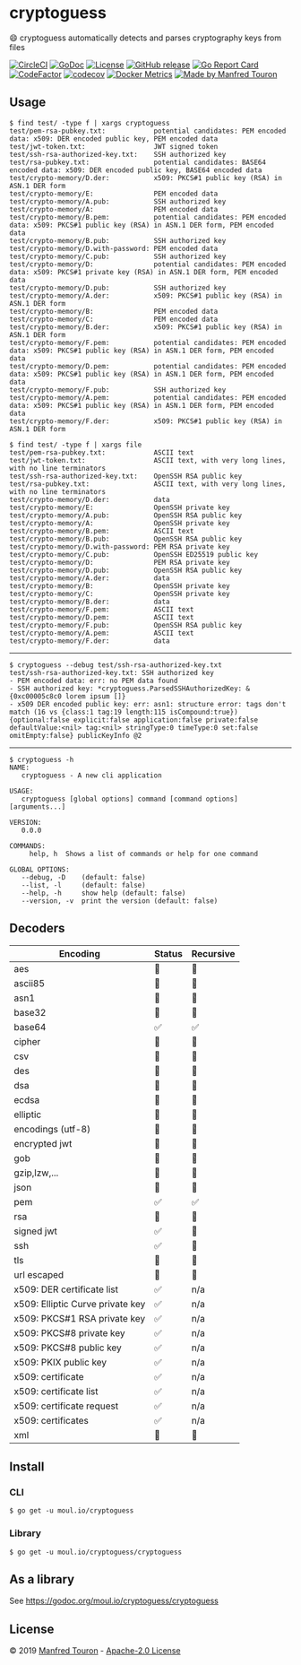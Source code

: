 # cryptoguess

:smile: cryptoguess automatically detects and parses cryptography keys from files

[![CircleCI](https://circleci.com/gh/moul/cryptoguess.svg?style=shield)](https://circleci.com/gh/moul/cryptoguess)
[![GoDoc](https://godoc.org/moul.io/cryptoguess?status.svg)](https://godoc.org/moul.io/cryptoguess)
[![License](https://img.shields.io/github/license/moul/cryptoguess.svg)](https://github.com/moul/cryptoguess/blob/master/LICENSE)
[![GitHub release](https://img.shields.io/github/release/moul/cryptoguess.svg)](https://github.com/moul/cryptoguess/releases)
[![Go Report Card](https://goreportcard.com/badge/moul.io/cryptoguess)](https://goreportcard.com/report/moul.io/cryptoguess)
[![CodeFactor](https://www.codefactor.io/repository/github/moul/cryptoguess/badge)](https://www.codefactor.io/repository/github/moul/cryptoguess)
[![codecov](https://codecov.io/gh/moul/cryptoguess/branch/master/graph/badge.svg)](https://codecov.io/gh/moul/cryptoguess)
[![Docker Metrics](https://images.microbadger.com/badges/image/moul/cryptoguess.svg)](https://microbadger.com/images/moul/cryptoguess)
[![Made by Manfred Touron](https://img.shields.io/badge/made%20by-Manfred%20Touron-blue.svg?style=flat)](https://manfred.life/)


## Usage

```console
$ find test/ -type f | xargs cryptoguess
test/pem-rsa-pubkey.txt:            potential candidates: PEM encoded data: x509: DER encoded public key, PEM encoded data
test/jwt-token.txt:                 JWT signed token
test/ssh-rsa-authorized-key.txt:    SSH authorized key
test/rsa-pubkey.txt:                potential candidates: BASE64 encoded data: x509: DER encoded public key, BASE64 encoded data
test/crypto-memory/D.der:           x509: PKCS#1 public key (RSA) in ASN.1 DER form
test/crypto-memory/E:               PEM encoded data
test/crypto-memory/A.pub:           SSH authorized key
test/crypto-memory/A:               PEM encoded data
test/crypto-memory/B.pem:           potential candidates: PEM encoded data: x509: PKCS#1 public key (RSA) in ASN.1 DER form, PEM encoded data
test/crypto-memory/B.pub:           SSH authorized key
test/crypto-memory/D.with-password: PEM encoded data
test/crypto-memory/C.pub:           SSH authorized key
test/crypto-memory/D:               potential candidates: PEM encoded data: x509: PKCS#1 private key (RSA) in ASN.1 DER form, PEM encoded data
test/crypto-memory/D.pub:           SSH authorized key
test/crypto-memory/A.der:           x509: PKCS#1 public key (RSA) in ASN.1 DER form
test/crypto-memory/B:               PEM encoded data
test/crypto-memory/C:               PEM encoded data
test/crypto-memory/B.der:           x509: PKCS#1 public key (RSA) in ASN.1 DER form
test/crypto-memory/F.pem:           potential candidates: PEM encoded data: x509: PKCS#1 public key (RSA) in ASN.1 DER form, PEM encoded data
test/crypto-memory/D.pem:           potential candidates: PEM encoded data: x509: PKCS#1 public key (RSA) in ASN.1 DER form, PEM encoded data
test/crypto-memory/F.pub:           SSH authorized key
test/crypto-memory/A.pem:           potential candidates: PEM encoded data: x509: PKCS#1 public key (RSA) in ASN.1 DER form, PEM encoded data
test/crypto-memory/F.der:           x509: PKCS#1 public key (RSA) in ASN.1 DER form
```

```console
$ find test/ -type f | xargs file
test/pem-rsa-pubkey.txt:            ASCII text
test/jwt-token.txt:                 ASCII text, with very long lines, with no line terminators
test/ssh-rsa-authorized-key.txt:    OpenSSH RSA public key
test/rsa-pubkey.txt:                ASCII text, with very long lines, with no line terminators
test/crypto-memory/D.der:           data
test/crypto-memory/E:               OpenSSH private key
test/crypto-memory/A.pub:           OpenSSH RSA public key
test/crypto-memory/A:               OpenSSH private key
test/crypto-memory/B.pem:           ASCII text
test/crypto-memory/B.pub:           OpenSSH RSA public key
test/crypto-memory/D.with-password: PEM RSA private key
test/crypto-memory/C.pub:           OpenSSH ED25519 public key
test/crypto-memory/D:               PEM RSA private key
test/crypto-memory/D.pub:           OpenSSH RSA public key
test/crypto-memory/A.der:           data
test/crypto-memory/B:               OpenSSH private key
test/crypto-memory/C:               OpenSSH private key
test/crypto-memory/B.der:           data
test/crypto-memory/F.pem:           ASCII text
test/crypto-memory/D.pem:           ASCII text
test/crypto-memory/F.pub:           OpenSSH RSA public key
test/crypto-memory/A.pem:           ASCII text
test/crypto-memory/F.der:           data
```

---

```console
$ cryptoguess --debug test/ssh-rsa-authorized-key.txt
test/ssh-rsa-authorized-key.txt: SSH authorized key
- PEM encoded data: err: no PEM data found
- SSH authorized key: *cryptoguess.ParsedSSHAuthorizedKey: &{0xc00005c8c0 lorem ipsum []}
- x509 DER encoded public key: err: asn1: structure error: tags don't match (16 vs {class:1 tag:19 length:115 isCompound:true}) {optional:false explicit:false application:false private:false defaultValue:<nil> tag:<nil> stringType:0 timeType:0 set:false omitEmpty:false} publicKeyInfo @2
```

---

```console
$ cryptoguess -h
NAME:
   cryptoguess - A new cli application

USAGE:
   cryptoguess [global options] command [command options] [arguments...]

VERSION:
   0.0.0

COMMANDS:
     help, h  Shows a list of commands or help for one command

GLOBAL OPTIONS:
   --debug, -D    (default: false)
   --list, -l     (default: false)
   --help, -h     show help (default: false)
   --version, -v  print the version (default: false)
```

## Decoders

| Encoding                         | Status             | Recursive          |
|----------------------------------|--------------------|--------------------|
| aes                              | :red_circle:       | :red_circle:       |
| ascii85                          | :red_circle:       | :red_circle:       |
| asn1                             | :red_circle:       | :red_circle:       |
| base32                           | :red_circle:       | :red_circle:       |
| base64                           | :white_check_mark: | :white_check_mark: |
| cipher                           | :red_circle:       | :red_circle:       |
| csv                              | :red_circle:       | :red_circle:       |
| des                              | :red_circle:       | :red_circle:       |
| dsa                              | :red_circle:       | :red_circle:       |
| ecdsa                            | :red_circle:       | :red_circle:       |
| elliptic                         | :red_circle:       | :red_circle:       |
| encodings (utf-8)                | :red_circle:       | :red_circle:       |
| encrypted jwt                    | :red_circle:       | :red_circle:       |
| gob                              | :red_circle:       | :red_circle:       |
| gzip,lzw,...                     | :red_circle:       | :red_circle:       |
| json                             | :red_circle:       | :red_circle:       |
| pem                              | :white_check_mark: | :white_check_mark: |
| rsa                              | :red_circle:       | :red_circle:       |
| signed jwt                       | :white_check_mark: | :red_circle:       |
| ssh                              | :white_check_mark: | :red_circle:       |
| tls                              | :red_circle:       | :red_circle:       |
| url escaped                      | :red_circle:       | :red_circle:       |
| x509: DER certificate list       | :white_check_mark: | n/a                |
| x509: Elliptic Curve private key | :white_check_mark: | n/a                |
| x509: PKCS#1 RSA private key     | :white_check_mark: | n/a                |
| x509: PKCS#8 private key         | :white_check_mark: | n/a                |
| x509: PKCS#8 public key          | :white_check_mark: | n/a                |
| x509: PKIX public key            | :white_check_mark: | n/a                |
| x509: certificate                | :white_check_mark: | n/a                |
| x509: certificate list           | :white_check_mark: | n/a                |
| x509: certificate request        | :white_check_mark: | n/a                |
| x509: certificates               | :white_check_mark: | n/a                |
| xml                              | :red_circle:       | :red_circle:       |


## Install

### CLI

```console
$ go get -u moul.io/cryptoguess
```

### Library

```console
$ go get -u moul.io/cryptoguess/cryptoguess
```

## As a library

See https://godoc.org/moul.io/cryptoguess/cryptoguess

## License

© 2019 [Manfred Touron](https://manfred.life) -
[Apache-2.0 License](https://github.com/moul/cryptoguess/blob/master/LICENSE)
